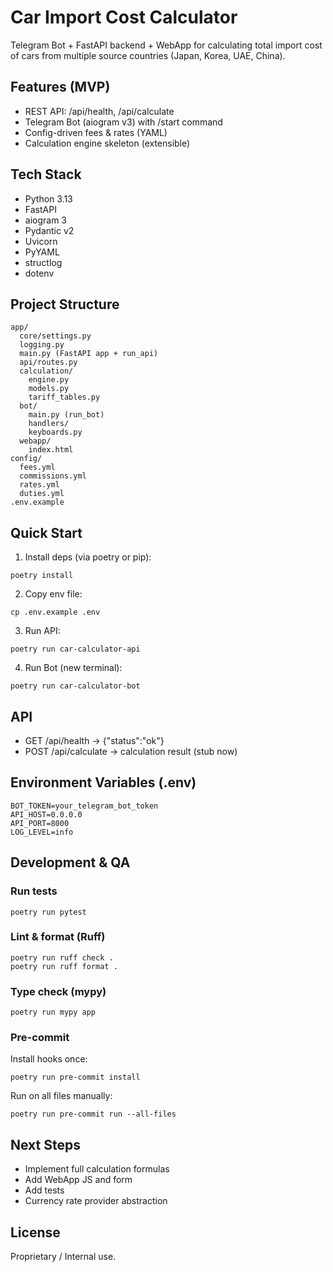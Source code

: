 # Car Import Cost Calculator

Telegram Bot + FastAPI backend + WebApp for calculating total import cost of cars from multiple source countries (Japan, Korea, UAE, China).

## Features (MVP)
- REST API: /api/health, /api/calculate
- Telegram Bot (aiogram v3) with /start command
- Config-driven fees & rates (YAML)
- Calculation engine skeleton (extensible)

## Tech Stack
- Python 3.13
- FastAPI
- aiogram 3
- Pydantic v2
- Uvicorn
- PyYAML
- structlog
- dotenv

## Project Structure
```
app/
  core/settings.py
  logging.py
  main.py (FastAPI app + run_api)
  api/routes.py
  calculation/
    engine.py
    models.py
    tariff_tables.py
  bot/
    main.py (run_bot)
    handlers/
    keyboards.py
  webapp/
    index.html
config/
  fees.yml
  commissions.yml
  rates.yml
  duties.yml
.env.example
```

## Quick Start
1. Install deps (via poetry or pip):
```
poetry install
```
2. Copy env file:
```
cp .env.example .env
```
3. Run API:
```
poetry run car-calculator-api
```
4. Run Bot (new terminal):
```
poetry run car-calculator-bot
```

## API
- GET /api/health -> {"status":"ok"}
- POST /api/calculate -> calculation result (stub now)

## Environment Variables (.env)
```
BOT_TOKEN=your_telegram_bot_token
API_HOST=0.0.0.0
API_PORT=8000
LOG_LEVEL=info
```

## Development & QA
### Run tests
```
poetry run pytest
```
### Lint & format (Ruff)
```
poetry run ruff check .
poetry run ruff format .
```
### Type check (mypy)
```
poetry run mypy app
```
### Pre-commit
Install hooks once:
```
poetry run pre-commit install
```
Run on all files manually:
```
poetry run pre-commit run --all-files
```

## Next Steps
- Implement full calculation formulas
- Add WebApp JS and form
- Add tests
- Currency rate provider abstraction

## License
Proprietary / Internal use.
